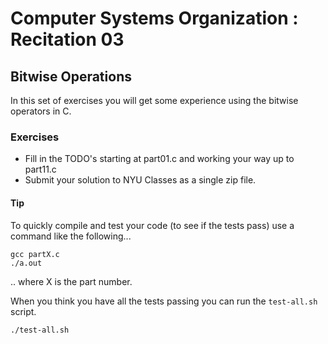 # Computer Systems Organization : Recitation 03

## Bitwise Operations

In this set of exercises you will get some experience using the bitwise
operators in C.

### Exercises

* Fill in the TODO's starting at part01.c and working your way up to part11.c
* Submit your solution to NYU Classes as a single zip file.

#### Tip

To quickly compile and test your code (to see if the tests pass)
use a command like the following...  

```
gcc partX.c
./a.out
```

.. where X is the part number.

When you think you have all the tests passing you can run the `test-all.sh` script.

```
./test-all.sh
```

